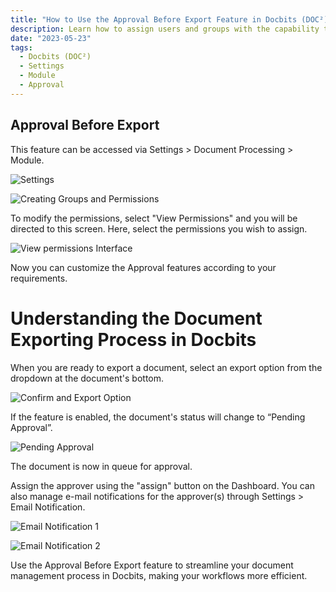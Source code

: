 ```yaml
---
title: "How to Use the Approval Before Export Feature in Docbits (DOC²)"
description: Learn how to assign users and groups with the capability to approve documents before exporting in the Docbits software. Streamline your document management and improve efficiency.
date: "2023-05-23"
tags:
  - Docbits (DOC²)
  - Settings
  - Module
  - Approval
---
```


## Approval Before Export

This feature can be accessed via Settings > Document Processing > Module.

![Settings](/_images/docbits/Settings/Module/Approval/Image_1.png)

![Creating Groups and Permissions](/_images/docbits/Settings/Module/Approval/Image_3.png)

To modify the permissions, select "View Permissions" and you will be directed to this screen. Here, select the permissions you wish to assign.


![View permissions Interface](/_images/docbits/Settings/Module/Approval/Image_4.png)

Now you can customize the Approval features according to your requirements.

# Understanding the Document Exporting Process in Docbits

When you are ready to export a document, select an export option from the dropdown at the document's bottom.


![Confirm and Export Option](/_images/docbits/Settings/Module/Approval/Image_5.png)


If the feature is enabled, the document's status will change to “Pending Approval”.


![Pending Approval](/_images/docbits/Settings/Module/Approval/Image_6.png)


The document is now in queue for approval.

Assign the approver using the "assign" button on the Dashboard. You can also manage e-mail notifications for the approver(s) through Settings > Email Notification.


![Email Notification 1](/_images/docbits/Settings/Module/Approval/Image_7.png)

![Email Notification 2](/_images/docbits/Settings/Module/Approval/Image_8.png)

Use the Approval Before Export feature to streamline your document management process in Docbits, making your workflows more efficient.